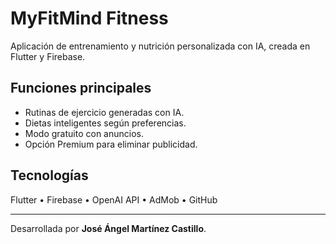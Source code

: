 #  MyFitMind Fitness
Aplicación de entrenamiento y nutrición personalizada con IA, creada en Flutter y Firebase.

##  Funciones principales
- Rutinas de ejercicio generadas con IA.
- Dietas inteligentes según preferencias.
- Modo gratuito con anuncios.
- Opción Premium para eliminar publicidad.

##  Tecnologías
Flutter • Firebase • OpenAI API • AdMob • GitHub

---
Desarrollada por **José Ángel Martínez Castillo**.
